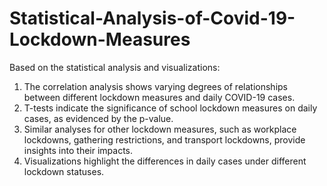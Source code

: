 # Statistical-Analysis-of-Covid-19-Lockdown-Measures

Based on the statistical analysis and visualizations:
1. The correlation analysis shows varying degrees of relationships between different lockdown measures and daily COVID-19 cases.
2. T-tests indicate the significance of school lockdown measures on daily cases, as evidenced by the p-value.
3. Similar analyses for other lockdown measures, such as workplace lockdowns, gathering restrictions, and transport lockdowns, provide insights into their impacts.
4. Visualizations highlight the differences in daily cases under different lockdown statuses.
